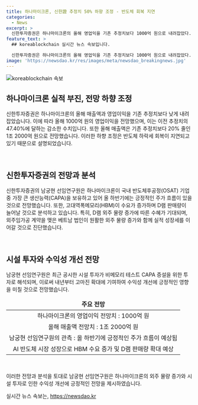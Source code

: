 ```yaml
---
title: 하나마이크론, 신한證 추정치 50% 하향 조정 - 반도체 회복 지연
categories:
  - News
excerpt: >
  신한투자증권은 하나마이크론의 올해 영업익을 기존 추정치보다 1000억 원으로 내려잡았다. 이는 지난해 추정치 대비 47.40%의 감소다. 올해 매출액도 기존 추정치 대비 20% 줄여 1조 2000억 원으로 전망했다. 하지만 남궁현 신한투자증권 선임연구원은 하나마이크론이 국내 반도체후공정(OSAT) 기업 중 가장 큰 생산능력(CAPA)을 보유하고 있어 긍정적인 주가 흐름이 있을 것으로 전망했다. AI 반도체 시장 성장으로 고대역폭메모리(HBM) 수요가 증가하며 D램 판매량이 늘어날 것으로 분석했다.
feature_text: >
  ## koreablockchain 실시간 뉴스 속보입니다.

  신한투자증권은 하나마이크론의 올해 영업익을 기존 추정치보다 1000억 원으로 내려잡았다. 이는 지난해 추정치 대비 47.40%의 감소다. 올해 매출액도 기존 추정치 대비 20% 줄여 1조 2000억 원으로 전망했다. 하지만 남궁현 신한투자증권 선임연구원은 하나마이크론이 국내 반도체후공정(OSAT) 기업 중 가장 큰 생산능력(CAPA)을 보유하고 있어 긍정적인 주가 흐름이 있을 것으로 전망했다. AI 반도체 시장 성장으로 고대역폭메모리(HBM) 수요가 증가하며 D램 판매량이 늘어날 것으로 분석했다.
image: 'https://newsdao.kr/res/images/meta/newsdao_breakingnews.jpg'
---
```


<p><img src="https://newsdao.kr/res/images/meta/newsdao_breakingnews.jpg" alt="koreablockchain 속보" /></p>

<h2 data-ke-size="size26">하나마이크론 실적 부진, 전망 하향 조정</h2>

<p>신한투자증권은 하나마이크론의 올해 매출액과 영업이익을 기존 추정치보다 낮게 내려 잡았습니다. 이에 따라 올해 1000억 원의 영업이익을 전망했으며, 이는 이전 추정치의 47.40%에 달하는 감소한 수치입니다. 또한 올해 매출액은 기존 추정치보다 20% 줄인 1조 2000억 원으로 전망했습니다. 이러한 하향 조정은 반도체 하락세 회복이 지연되고 있기 때문으로 설명되었습니다.</p>

<p data-ke-size="size16">&nbsp;</p>

<h2 data-ke-size="size26">신한투자증권의 전망과 분석</h2>

<p>신한투자증권의 남궁현 선임연구원은 하나마이크론이 국내 반도체후공정(OSAT) 기업 중 가장 큰 생산능력(CAPA)을 보유하고 있어 올 하반기에는 긍정적인 주가 흐름이 있을 것으로 전망했습니다. 또한, 고대역폭메모리(HBM)이 수요가 증가하며 D램 판매량이 늘어날 것으로 분석하고 있습니다. 특히, D램 외주 물량 증가에 따른 수혜가 기대되며, 외주임가공 계약을 맺은 베트남 법인이 원활한 외주 물량 증가와 함께 실적 성장세를 이어갈 것으로 진단했습니다.</p>

<p data-ke-size="size16">&nbsp;</p>

<h2 data-ke-size="size26">시설 투자와 수익성 개선 전망</h2>

<p>남궁현 선임연구원은 최근 공시한 시설 투자가 비메모리 테스트 CAPA 증설을 위한 투자로 해석되며, 이로써 내년부터 고마진 확대에 기여하여 수익성 개선에 긍정적인 영향을 미칠 것으로 전망했습니다.</p>

<table>
<thead>
<tr>
<td style="text-align: center; height: 17px;"><b>주요 전망</b></td>
</tr>
</thead>
<tbody>
<tr>
<td style="text-align: center; height: 17px;">하나마이크론의 영업이익 전망치 : 1000억 원</td>
</tr>
<tr>
<td style="text-align: center; height: 17px;">올해 매출액 전망치 : 1조 2000억 원</td>
</tr>
<tr>
<td style="text-align: center; height: 17px;">남궁현 선임연구원의 관측 : 올 하반기에 긍정적인 주가 흐름이 예상됨</td>
</tr>
<tr>
<td style="text-align: center; height: 17px;">AI 반도체 시장 성장으로 HBM 수요 증가 및 D램 판매량 확대 예상</td>
</tr>
</tbody>
</table>

<p data-ke-size="size16">&nbsp;</p>

<p>이러한 전망과 분석을 토대로 남궁현 선임연구원은 하나마이크론의 외주 물량 증가와 시설 투자로 인한 수익성 개선에 긍정적인 전망을 제시하였습니다.</p>
실시간 뉴스 속보는, <a href="https://newsdao.kr" rel="dofollow">https://newsdao.kr</a>


